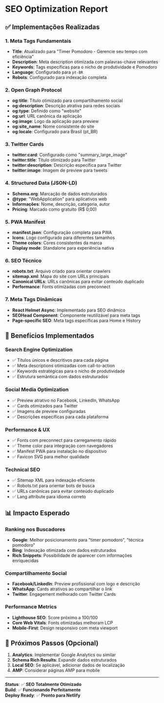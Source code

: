 # SEO Optimization Report

## ✅ Implementações Realizadas

### 1. **Meta Tags Fundamentais**

- **Title**: Atualizado para "Timer Pomodoro - Gerencie seu tempo com eficiência"
- **Description**: Meta description otimizada com palavras-chave relevantes
- **Keywords**: Tags específicas para o nicho de produtividade e Pomodoro
- **Language**: Configurado para `pt-BR`
- **Robots**: Configurado para indexação completa

### 2. **Open Graph Protocol**

- **og:title**: Título otimizado para compartilhamento social
- **og:description**: Descrição atrativa para redes sociais
- **og:type**: Definido como "website"
- **og:url**: URL canônica da aplicação
- **og:image**: Logo da aplicação para preview
- **og:site_name**: Nome consistente do site
- **og:locale**: Configurado para Brasil (pt_BR)

### 3. **Twitter Cards**

- **twitter:card**: Configurado como "summary_large_image"
- **twitter:title**: Título otimizado para Twitter
- **twitter:description**: Descrição específica para Twitter
- **twitter:image**: Imagem de preview para tweets

### 4. **Structured Data (JSON-LD)**

- **Schema.org**: Marcação de dados estruturados
- **@type**: "WebApplication" para aplicativos web
- **Informações**: Nome, descrição, categoria, autor
- **Pricing**: Marcado como gratuito (R$ 0,00)

### 5. **PWA Manifest**

- **manifest.json**: Configuração completa para PWA
- **Icons**: Logo configurado para diferentes tamanhos
- **Theme colors**: Cores consistentes da marca
- **Display mode**: Standalone para experiência nativa

### 6. **SEO Técnico**

- **robots.txt**: Arquivo criado para orientar crawlers
- **sitemap.xml**: Mapa do site com URLs principais
- **Canonical URLs**: URLs canônicas para evitar conteúdo duplicado
- **Performance**: Fonts otimizadas com preconnect

### 7. **Meta Tags Dinâmicas**

- **React Helmet Async**: Implementado para SEO dinâmico
- **SEOHead Component**: Componente reutilizável para meta tags
- **Page-specific SEO**: Meta tags específicas para Home e History

## 🚀 Benefícios Implementados

### **Search Engine Optimization**

- ✅ Títulos únicos e descritivos para cada página
- ✅ Meta descriptions otimizadas com call-to-action
- ✅ Keywords estratégicas para o nicho de produtividade
- ✅ Estrutura semântica com dados estruturados

### **Social Media Optimization**

- ✅ Preview atrativo no Facebook, LinkedIn, WhatsApp
- ✅ Cards otimizados para Twitter
- ✅ Imagens de preview configuradas
- ✅ Descrições específicas para cada plataforma

### **Performance & UX**

- ✅ Fonts com preconnect para carregamento rápido
- ✅ Theme color para integração com navegadores
- ✅ Manifest PWA para instalação no dispositivo
- ✅ Favicon SVG para melhor qualidade

### **Technical SEO**

- ✅ Sitemap XML para indexação eficiente
- ✅ Robots.txt para orientar bots de busca
- ✅ URLs canônicas para evitar conteúdo duplicado
- ✅ Lang attribute para idioma correto

## 📊 Impacto Esperado

### **Ranking nos Buscadores**

- **Google**: Melhor posicionamento para "timer pomodoro", "técnica pomodoro"
- **Bing**: Indexação otimizada com dados estruturados
- **Rich Snippets**: Possibilidade de aparecer com informações enriquecidas

### **Compartilhamento Social**

- **Facebook/LinkedIn**: Preview profissional com logo e descrição
- **WhatsApp**: Cards atrativos ao compartilhar o link
- **Twitter**: Engagement melhorado com Twitter Cards

### **Performance Metrics**

- **Lighthouse SEO**: Score próximo a 100/100
- **Core Web Vitals**: Fonts otimizadas melhoram LCP
- **Mobile-First**: Design responsivo com meta viewport

## 🔧 Próximos Passos (Opcional)

1. **Analytics**: Implementar Google Analytics ou similar
2. **Schema Rich Results**: Expandir dados estruturados
3. **Local SEO**: Se aplicável, adicionar dados de localização
4. **AMP**: Considerar páginas AMP para mobile

---

**Status**: ✅ **SEO Totalmente Otimizado**  
**Build**: ✅ **Funcionando Perfeitamente**  
**Deploy Ready**: ✅ **Pronto para Netlify**
